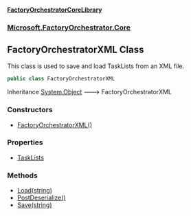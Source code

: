 #### [FactoryOrchestratorCoreLibrary](./FactoryOrchestratorCoreLibrary.md 'FactoryOrchestratorCoreLibrary')
### [Microsoft.FactoryOrchestrator.Core](./Microsoft-FactoryOrchestrator-Core.md 'Microsoft.FactoryOrchestrator.Core')
## FactoryOrchestratorXML Class
This class is used to save and load TaskLists from an XML file.  
```csharp
public class FactoryOrchestratorXML
```
Inheritance [System.Object](https://docs.microsoft.com/en-us/dotnet/api/System.Object 'System.Object') &#129106; FactoryOrchestratorXML  
### Constructors
- [FactoryOrchestratorXML()](./Microsoft-FactoryOrchestrator-Core-FactoryOrchestratorXML-FactoryOrchestratorXML().md 'Microsoft.FactoryOrchestrator.Core.FactoryOrchestratorXML.FactoryOrchestratorXML()')
### Properties
- [TaskLists](./Microsoft-FactoryOrchestrator-Core-FactoryOrchestratorXML-TaskLists.md 'Microsoft.FactoryOrchestrator.Core.FactoryOrchestratorXML.TaskLists')
### Methods
- [Load(string)](./Microsoft-FactoryOrchestrator-Core-FactoryOrchestratorXML-Load(string).md 'Microsoft.FactoryOrchestrator.Core.FactoryOrchestratorXML.Load(string)')
- [PostDeserialize()](./Microsoft-FactoryOrchestrator-Core-FactoryOrchestratorXML-PostDeserialize().md 'Microsoft.FactoryOrchestrator.Core.FactoryOrchestratorXML.PostDeserialize()')
- [Save(string)](./Microsoft-FactoryOrchestrator-Core-FactoryOrchestratorXML-Save(string).md 'Microsoft.FactoryOrchestrator.Core.FactoryOrchestratorXML.Save(string)')
